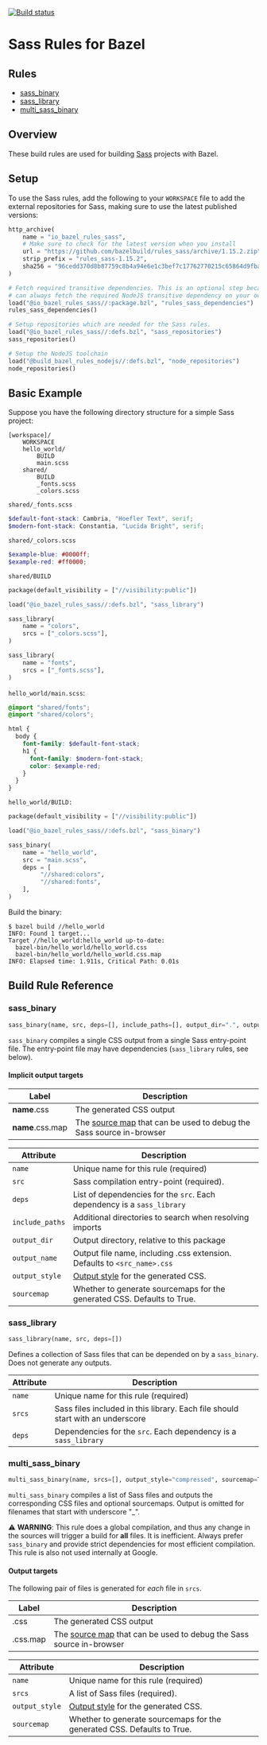 [![Build status](https://badge.buildkite.com/accb37a80d88e0ffda97f55451d05eea2004ed8bbb80a27958.svg)](https://buildkite.com/bazel/rules-sass-postsubmit)

# Sass Rules for Bazel

## Rules
* [sass_binary](#sass_binary)
* [sass_library](#sass_library)
* [multi_sass_binary](#multi_sass_binary)

## Overview
These build rules are used for building [Sass][sass] projects with Bazel.

[sass]: http://www.sass-lang.com

## Setup
To use the Sass rules, add the following to your
`WORKSPACE` file to add the external repositories for Sass, making sure to use the latest
published versions:

```py
http_archive(
    name = "io_bazel_rules_sass",
    # Make sure to check for the latest version when you install
    url = "https://github.com/bazelbuild/rules_sass/archive/1.15.2.zip",
    strip_prefix = "rules_sass-1.15.2",
    sha256 = "96cedd370d8b87759c8b4a94e6e1c3bef7c17762770215c65864d9fba40f07cf",
)

# Fetch required transitive dependencies. This is an optional step because you
# can always fetch the required NodeJS transitive dependency on your own.
load("@io_bazel_rules_sass//:package.bzl", "rules_sass_dependencies")
rules_sass_dependencies()

# Setup repositories which are needed for the Sass rules.
load("@io_bazel_rules_sass//:defs.bzl", "sass_repositories")
sass_repositories()

# Setup the NodeJS toolchain
load("@build_bazel_rules_nodejs//:defs.bzl", "node_repositories")
node_repositories()
```

## Basic Example

Suppose you have the following directory structure for a simple Sass project:

```
[workspace]/
    WORKSPACE
    hello_world/
        BUILD
        main.scss
    shared/
        BUILD
        _fonts.scss
        _colors.scss
```

`shared/_fonts.scss`

```scss
$default-font-stack: Cambria, "Hoefler Text", serif;
$modern-font-stack: Constantia, "Lucida Bright", serif;
```

`shared/_colors.scss`

```scss
$example-blue: #0000ff;
$example-red: #ff0000;
```

`shared/BUILD`

```python
package(default_visibility = ["//visibility:public"])

load("@io_bazel_rules_sass//:defs.bzl", "sass_library")

sass_library(
    name = "colors",
    srcs = ["_colors.scss"],
)

sass_library(
    name = "fonts",
    srcs = ["_fonts.scss"],
)
```

`hello_world/main.scss`:

```scss
@import "shared/fonts";
@import "shared/colors";

html {
  body {
    font-family: $default-font-stack;
    h1 {
      font-family: $modern-font-stack;
      color: $example-red;
    }
  }
}
```

`hello_world/BUILD:`

```py
package(default_visibility = ["//visibility:public"])

load("@io_bazel_rules_sass//:defs.bzl", "sass_binary")

sass_binary(
    name = "hello_world",
    src = "main.scss",
    deps = [
         "//shared:colors",
         "//shared:fonts",
    ],
)
```

Build the binary:

```
$ bazel build //hello_world
INFO: Found 1 target...
Target //hello_world:hello_world up-to-date:
  bazel-bin/hello_world/hello_world.css
  bazel-bin/hello_world/hello_world.css.map
INFO: Elapsed time: 1.911s, Critical Path: 0.01s
```

## Build Rule Reference

<a name="reference-sass_binary"></a>
### sass_binary

```py
sass_binary(name, src, deps=[], include_paths=[], output_dir=".", output_name=<src_filename.css>, output_style="compressed", sourcemap=True)
```

`sass_binary` compiles a single CSS output from a single Sass entry-point file. The entry-point file
may have dependencies (`sass_library` rules, see below).


#### Implicit output targets
| Label            | Description                                                                  |
|------------------|------------------------------------------------------------------------------|
| **name**.css     | The generated CSS output                                                     |
| **name**.css.map | The [source map][] that can be used to debug the Sass source in-browser      |

[source map]: https://developers.google.com/web/tools/chrome-devtools/javascript/source-maps


| Attribute       | Description                                                                   |
|-----------------|-------------------------------------------------------------------------------|
| `name`          | Unique name for this rule (required)                                          |
| `src`           | Sass compilation entry-point (required).                                      |
| `deps`          | List of dependencies for the `src`. Each dependency is a `sass_library`       |
| `include_paths` | Additional directories to search when resolving imports                       |
| `output_dir`    | Output directory, relative to this package                                    |
| `output_name`   | Output file name, including .css extension. Defaults to `<src_name>.css`      |
| `output_style`  | [Output style][] for the generated CSS.                                       |
| `sourcemap`     | Whether to generate sourcemaps for the generated CSS. Defaults to True.       |

[Output style]: http://sass-lang.com/documentation/file.SASS_REFERENCE.html#output_style

### sass_library

```py
sass_library(name, src, deps=[])
```

Defines a collection of Sass files that can be depended on by a `sass_binary`. Does not generate
any outputs.

| Attribute | Description                                                                         |
|-----------|-------------------------------------------------------------------------------------|
| `name`    | Unique name for this rule (required)                                                |
| `srcs`    | Sass files included in this library. Each file should start with an underscore      |
| `deps`    | Dependencies for the `src`. Each dependency is a `sass_library`                     |

### multi_sass_binary

```py
multi_sass_binary(name, srcs=[], output_style="compressed", sourcemap=True)
```

`multi_sass_binary` compiles a list of Sass files and outputs the corresponding
CSS files and optional sourcemaps. Output is omitted for filenames that start
with underscore "_".


:warning: **WARNING**: This rule does a global compilation, and thus any change in the sources
will trigger a build for **all** files. It is inefficient. Always prefer
`sass_binary` and provide strict dependencies for most efficient compilation.
This rule is also not used internally at Google.


#### Output targets

The following pair of files is generated for _each_ file in `srcs`.

| Label              | Description                                                                  |
|--------------------|------------------------------------------------------------------------------|
| <filename>.css     | The generated CSS output                                                     |
| <filename>.css.map | The [source map][] that can be used to debug the Sass source in-browser      |

[source map]: https://developers.google.com/web/tools/chrome-devtools/javascript/source-maps


| Attribute       | Description                                                                   |
|-----------------|-------------------------------------------------------------------------------|
| `name`          | Unique name for this rule (required)                                          |
| `srcs`          | A list of Sass files (required).                                              |
| `output_style`  | [Output style][] for the generated CSS.                                       |
| `sourcemap`     | Whether to generate sourcemaps for the generated CSS. Defaults to True.       |

[Output style]: http://sass-lang.com/documentation/file.SASS_REFERENCE.html#output_style
